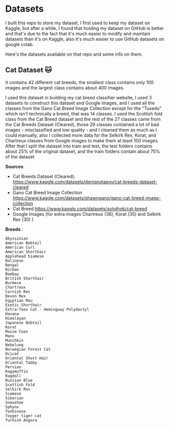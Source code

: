 # Datasets

I built this repo to store my dataset, I first used to keep my dataset on Kaggle, but after a while, I found that holding my dataset on GitHub is better and that's due to the fact that it's much easier to modify and maintain datasets than it's on Kaggle, also it's much easier to use GitHub datasets on google colab.

Here's the datasets available on that repo and some info on them.

## Cat Dataset 🐱

It contains 42 different cat breeds, the smallest class contains only 100 images and the largest class contains about 400 images.

I used this dataset in building my cat breed classifier website, I used 3 datasets to construct this dataset and Google images, and I used all the classes from the Gano Cat Breed Image Collection except for the "Tuxedo" which isn't technically a breed, that was 14 classes. I used the Scottish fold class from the Cat Breed dataset and the rest of the 27 classes came from the Cat Breeds Dataset (Cleared), those 29 classes contained a lot of bad images - misclassified and low quality - and I cleaned them as much as I could manually, also I collected more data for the Selkirk Rex, Korat, and Chartreux classes from Google images to make them at least 100 images.
After that I split the dataset into train and test, the test folders contains about 25% of the original dataset, and the train folders contain about 75% of the dataset

<b>Sources</b>:

 - Cat Breeds Dataset (Cleared): https://www.kaggle.com/datasets/denispotapov/cat-breeds-dataset-cleared <br>
- Gano Cat Breed Image Collection https://www.kaggle.com/datasets/shawngano/gano-cat-breed-image-collection <br>
- Cat Breed https://www.kaggle.com/datasets/solothok/cat-breed <br>
- Google Images (for extra images Chartreux (36), Korat (35) and Selkirk Rex (30) )

<b>Breeds</b> :

```
Abyssinian
American Bobtail
American Curl
American Shorthair
Applehead Siamese
Balinese
Bengal
Birman
Bombay
British Shorthair
Burmese
Chartreux
Cornish Rex
Devon Rex
Egyptian Mau
Exotic Shorthair
Extra-Toes Cat - Hemingway Polydactyl
Havana
Himalayan
Japanese Bobtail
Korat
Maine Coon
Manx
Munchkin
Nebelung
Norwegian Forest Cat
Ocicat
Oriental Short Hair
Oriental Tabby
Persian
Ragamuffin
Ragdoll
Russian Blue
Scottish Fold
Selkirk Rex
Siamese
Siberian
Snowshoe
Sphynx
Tonkinese
Toyger tiger cat
Turkish Angora
```
